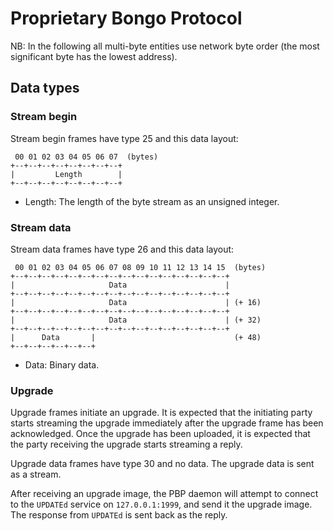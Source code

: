 Proprietary Bongo Protocol
==========================

NB: In the following all multi-byte entities use network byte order (the most
    significant byte has the lowest address).

Data types
----------

### Stream begin

Stream begin frames have type 25 and this data layout:

     00 01 02 03 04 05 06 07  (bytes)
    +--+--+--+--+--+--+--+--+
    |         Length        |
    +--+--+--+--+--+--+--+--+

  - Length: The length of the byte stream as an unsigned integer.

### Stream data

Stream data frames have type 26 and this data layout:

     00 01 02 03 04 05 06 07 08 09 10 11 12 13 14 15  (bytes)
    +--+--+--+--+--+--+--+--+--+--+--+--+--+--+--+--+
    |                     Data                      |
    +--+--+--+--+--+--+--+--+--+--+--+--+--+--+--+--+
    |                     Data                      | (+ 16)
    +--+--+--+--+--+--+--+--+--+--+--+--+--+--+--+--+
    |                     Data                      | (+ 32)
    +--+--+--+--+--+--+--+--+--+--+--+--+--+--+--+--+
    |      Data       |                               (+ 48)
    +--+--+--+--+--+--+

  - Data: Binary data.

### Upgrade

Upgrade frames initiate an upgrade. It is expected that the initiating party
starts streaming the upgrade immediately after the upgrade frame has been
acknowledged. Once the upgrade has been uploaded, it is expected that the party
receiving the upgrade starts streaming a reply.

Upgrade data frames have type 30 and no data. The upgrade data is sent as a
stream.

After receiving an upgrade image, the PBP daemon will attempt to connect to the
`UPDATEd` service on `127.0.0.1:1999`, and send it the upgrade image. The
response from `UPDATEd` is sent back as the reply.
